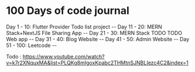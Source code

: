 # 100 Days of code journal 
Day 1 - 10: Flutter Provider Todo list project --
Day 11 - 20: MERN Stack+NextJS File Sharing App --
Day 21 - 30: MERN Stack TODO TODO Web app --
Day 31 - 40: Blog Website --
Day 41 - 50: Admin Website --
Day 51 - 100: Leetcode --


Todo : https://www.youtube.com/watch?v=k7r2XNquxMA&list=PLQKg8mIgoxKpabc2THMtnSJNBLIezc4C2&index=1
